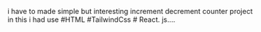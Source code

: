 i have to made simple but interesting increment decrement counter project 
in this i had use #HTML #TailwindCss # React. js.... 
